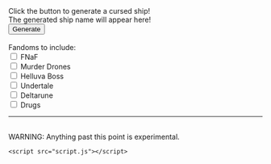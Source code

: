 <html lang="en">

<head>
    <meta charset="UTF-8">
    <meta name="viewport" content="width=device-width, 
                 initial-scale=1.0">
</head>

<body>
    <section>
    <label id="labelWithHTML">Click the button to generate a cursed ship!          </label>
    <br>
    <label id="label2">The generated ship name will appear here!          </label>
    <br>
    <button onclick="changeTextWithHTML()">Generate</button>
    <br>
    </section>
    <br>
    <label id="exclusion">Fandoms to include:</label>
    <br>
    <input type="checkbox" id="fnaf-checkbox" name="fnaf" />
    <label for="fnaf-checkbox">FNaF</label>
    <br>
    <input type="checkbox" id="md-checkbox" name="murder-drones" />
    <label for="md-checkbox">Murder Drones</label>
    <br>
    <input type="checkbox" id="hb-checkbox" name="hb" />
    <label for="hb-checkbox">Helluva Boss</label>
    <br>
    <input type="checkbox" id="ut-checkbox" name="ut" />
    <label for="ut-checkbox">Undertale</label>
    <br>
    <input type="checkbox" id="dr-checkbox" name="dr" />
    <label for="dr-checkbox">Deltarune</label>
    <br>
    <input type="checkbox" id="drugs-checkbox" name="drugs" />
    <label for="drugs-checkbox">Drugs</label>
    <br>
    <hr>
    <br>
    <label id="warning">WARNING: Anything past this point is experimental.</label>
    <br>

    <script src="script.js"></script>
</body>

</html>
